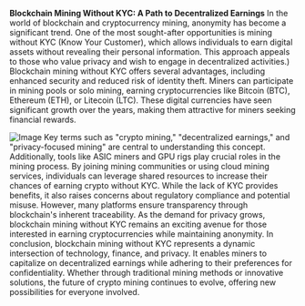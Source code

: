 **Blockchain Mining Without KYC: A Path to Decentralized Earnings**
In the world of blockchain and cryptocurrency mining, anonymity has become a significant trend. One of the most sought-after opportunities is mining without KYC (Know Your Customer), which allows individuals to earn digital assets without revealing their personal information. This approach appeals to those who value privacy and wish to engage in decentralized activities.)
Blockchain mining without KYC offers several advantages, including enhanced security and reduced risk of identity theft. Miners can participate in mining pools or solo mining, earning cryptocurrencies like Bitcoin (BTC), Ethereum (ETH), or Litecoin (LTC). These digital currencies have seen significant growth over the years, making them attractive for miners seeking financial rewards.

![Image](https://github.com/user-attachments/assets/d7419ec9-dc67-403f-bf28-8faea5f1f74f)
Key terms such as "crypto mining," "decentralized earnings," and "privacy-focused mining" are central to understanding this concept. Additionally, tools like ASIC miners and GPU rigs play crucial roles in the mining process. By joining mining communities or using cloud mining services, individuals can leverage shared resources to increase their chances of earning crypto without KYC.
While the lack of KYC provides benefits, it also raises concerns about regulatory compliance and potential misuse. However, many platforms ensure transparency through blockchain's inherent traceability. As the demand for privacy grows, blockchain mining without KYC remains an exciting avenue for those interested in earning cryptocurrencies while maintaining anonymity.
In conclusion, blockchain mining without KYC represents a dynamic intersection of technology, finance, and privacy. It enables miners to capitalize on decentralized earnings while adhering to their preferences for confidentiality. Whether through traditional mining methods or innovative solutions, the future of crypto mining continues to evolve, offering new possibilities for everyone involved.
